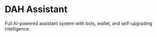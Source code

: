 # DAH Assistant
Full AI-powered assistant system with bots, wallet, and self-upgrading intelligence.